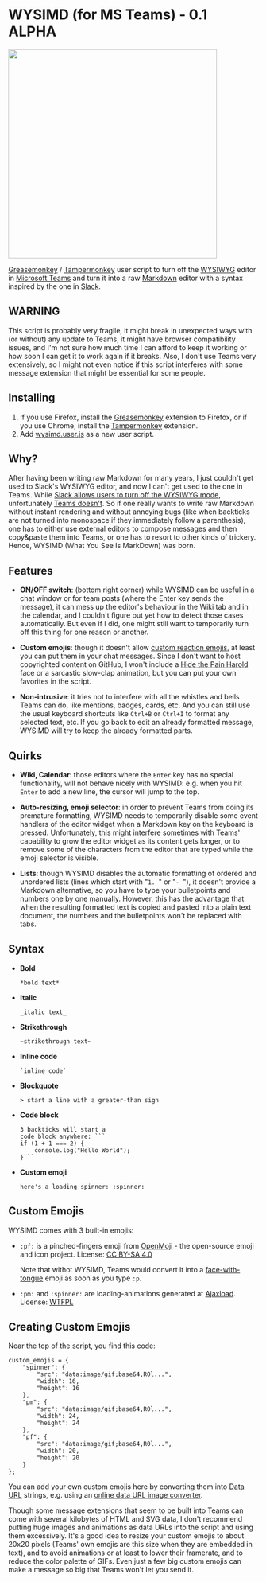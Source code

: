 WYSIMD (for MS Teams) - 0.1 ALPHA
=================================

<img src="https://raw.githubusercontent.com/attilammagyar/wysimd/master/wysimd.gif" height="420" />

[Greasemonkey](https://www.greasespot.net/) /
[Tampermonkey](https://www.tampermonkey.net/) user script to turn off the
[WYSIWYG](https://en.wikipedia.org/wiki/WYSIWYG) editor in
[Microsoft Teams](https://teams.microsoft.com/) and turn it into a raw
[Markdown](https://en.wikipedia.org/wiki/Markdown) editor with a syntax
inspired by the one in
[Slack](https://slack.com/intl/en-hu/help/articles/202288908-Format-your-messages).

WARNING
-------

This script is probably very fragile, it might break in unexpected ways with
(or without) any update to Teams, it might have browser compatibility issues,
and I'm not sure how much time I can afford to keep it working or how soon I
can get it to work again if it breaks. Also, I don't use Teams very
extensively, so I might not even notice if this script interferes with some
message extension that might be essential for some people.

Installing
----------

1. If you use Firefox, install the [Greasemonkey](https://www.greasespot.net/)
   extension to Firefox, or if you use Chrome, install the
   [Tampermonkey](https://www.tampermonkey.net/) extension.
2. Add [wysimd.user.js](https://github.com/attilammagyar/wysimd/raw/main/wysimd.user.js)
   as a new user script.

Why?
----

After having been writing raw Markdown for many years, I just couldn't get used
to Slack's WYSIWYG editor, and now I can't get used to the one in Teams. While
[Slack allows users to turn off the WYSIWYG mode](https://twitter.com/SlackHQ/status/1201955273667158023),
unfortunately [Teams doesn't](https://microsoftteams.uservoice.com/forums/555103-public/suggestions/20588818-raw-markdown-editor-for-messaging).
So if one really wants to write raw Markdown without instant rendering and
without annoying bugs (like when backticks are not turned into monospace if
they immediately follow a parenthesis), one has to either use external editors
to compose messages and then copy&paste them into Teams, or one has to resort
to other kinds of trickery. Hence, WYSIMD (What You See Is MarkDown) was born.

Features
--------

 * **ON/OFF switch**: (bottom right corner) while WYSIMD can be useful in a
   chat window or for team posts (where the Enter key sends the message), it
   can mess up the editor's behaviour in the Wiki tab and in the calendar, and
   I couldn't figure out yet how to detect those cases automatically. But even
   if I did, one might still want to temporarily turn off this thing for one
   reason or another.

 * **Custom emojis**: though it doesn't allow
   [custom reaction emojis](https://microsoftteams.uservoice.com/forums/555103-public/suggestions/16934329-allow-adding-custom-emoji-memes-gifs-reactions),
   at least you can put them in your chat messages. Since I don't want to host
   copyrighted content on GitHub, I won't include a
   [Hide the Pain Harold](https://en.wikipedia.org/wiki/Andr%C3%A1s_Arat%C3%B3)
   face or a sarcastic slow-clap animation, but you can put your own favorites
   in the script.

 * **Non-intrusive**: it tries not to interfere with all the whistles and bells
   Teams can do, like mentions, badges, cards, etc. And you can still use the
   usual keyboard shortcuts like `Ctrl+B` or `Ctrl+I` to format any selected
   text, etc. If you go back to edit an already formatted message, WYSIMD will
   try to keep the already formatted parts.

Quirks
------

 * **Wiki, Calendar**: those editors where the `Enter` key has no special
   functionality, will not behave nicely with WYSIMD: e.g. when you hit `Enter`
   to add a new line, the cursor will jump to the top.

 * **Auto-resizing, emoji selector**: in order to prevent Teams from doing its
   premature formatting, WYSIMD needs to temporarily disable some event
   handlers of the editor widget when a Markdown key on the keyboard is
   pressed. Unfortunately, this might interfere sometimes with Teams'
   capability to grow the editor widget as its content gets longer, or to
   remove some of the characters from the editor that are typed while the emoji
   selector is visible.

 * **Lists**: though WYSIMD disables the automatic formatting of ordered and
   unordered lists (lines which start with "`1. `" or "`- `"), it doesn't
   provide a Markdown alternative, so you have to type your bulletpoints and
   numbers one by one manually. However, this has the advantage that when the
   resulting formatted text is copied and pasted into a plain text document,
   the numbers and the bulletpoints won't be replaced with tabs.

Syntax
------

 * **Bold**

       *bold text*

 * **Italic**

       _italic text_

 * **Strikethrough**

       ~strikethrough text~

 * **Inline code**

       `inline code`

 * **Blockquote**

       > start a line with a greater-than sign

 * **Code block**

       3 backticks will start a
       code block anywhere: ```
       if (1 + 1 === 2) {
           console.log("Hello World");
       }```

 * **Custom emoji**

       here's a loading spinner: :spinner:

Custom Emojis
-------------

WYSIMD comes with 3 built-in emojis:

 * `:pf:` is a pinched-fingers emoji from [OpenMoji](https://openmoji.org/) -
   the open-source emoji and icon project. License:
   [CC BY-SA 4.0](https://creativecommons.org/licenses/by-sa/4.0/#)

   Note that withot WYSIMD, Teams would convert it into a
   [face-with-tongue](https://emojipedia.org/face-with-tongue/) emoji as soon
   as you type `:p`.

 * `:pm:` and `:spinner:` are loading-animations generated at
   [Ajaxload](http://www.ajaxload.info/).
   License: [WTFPL](http://www.wtfpl.net/)

Creating Custom Emojis
----------------------

Near the top of the script, you find this code:

    custom_emojis = {
        "spinner": {
            "src": "data:image/gif;base64,R0l...",
            "width": 16,
            "height": 16
        },
        "pm": {
            "src": "data:image/gif;base64,R0l...",
            "width": 24,
            "height": 24
        },
        "pf": {
            "src": "data:image/gif;base64,R0l...",
            "width": 20,
            "height": 20
        }
    };

You can add your own custom emojis here by converting them into
[Data URL](https://en.wikipedia.org/wiki/Data_URI_scheme) strings, e.g. using
an [online data URL image converter](https://ezgif.com/image-to-datauri).

Though some message extensions that seem to be built into Teams can come with
several kilobytes of HTML and SVG data, I don't recommend putting huge images
and animations as data URLs into the script and using them excessively. It's a
good idea to resize your custom emojis to about 20x20 pixels (Teams' own emojis
are this size when they are embedded in text), and to avoid animations or at
least to lower their framerate, and to reduce the color palette of GIFs. Even
just a few big custom emojis can make a message so big that Teams won't let
you send it.
